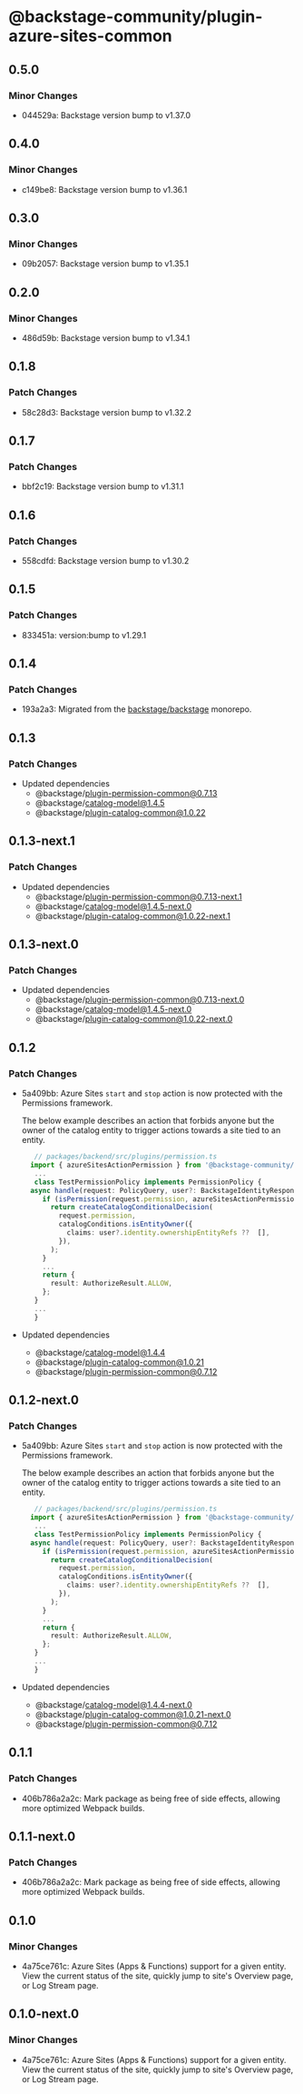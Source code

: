 # @backstage-community/plugin-azure-sites-common

## 0.5.0

### Minor Changes

- 044529a: Backstage version bump to v1.37.0

## 0.4.0

### Minor Changes

- c149be8: Backstage version bump to v1.36.1

## 0.3.0

### Minor Changes

- 09b2057: Backstage version bump to v1.35.1

## 0.2.0

### Minor Changes

- 486d59b: Backstage version bump to v1.34.1

## 0.1.8

### Patch Changes

- 58c28d3: Backstage version bump to v1.32.2

## 0.1.7

### Patch Changes

- bbf2c19: Backstage version bump to v1.31.1

## 0.1.6

### Patch Changes

- 558cdfd: Backstage version bump to v1.30.2

## 0.1.5

### Patch Changes

- 833451a: version:bump to v1.29.1

## 0.1.4

### Patch Changes

- 193a2a3: Migrated from the [backstage/backstage](https://github.com/backstage/backstage) monorepo.

## 0.1.3

### Patch Changes

- Updated dependencies
  - @backstage/plugin-permission-common@0.7.13
  - @backstage/catalog-model@1.4.5
  - @backstage/plugin-catalog-common@1.0.22

## 0.1.3-next.1

### Patch Changes

- Updated dependencies
  - @backstage/plugin-permission-common@0.7.13-next.1
  - @backstage/catalog-model@1.4.5-next.0
  - @backstage/plugin-catalog-common@1.0.22-next.1

## 0.1.3-next.0

### Patch Changes

- Updated dependencies
  - @backstage/plugin-permission-common@0.7.13-next.0
  - @backstage/catalog-model@1.4.5-next.0
  - @backstage/plugin-catalog-common@1.0.22-next.0

## 0.1.2

### Patch Changes

- 5a409bb: Azure Sites `start` and `stop` action is now protected with the Permissions framework.

  The below example describes an action that forbids anyone but the owner of the catalog entity to trigger actions towards a site tied to an entity.

  ```typescript
     // packages/backend/src/plugins/permission.ts
    import { azureSitesActionPermission } from '@backstage-community/plugin-azure-sites-common';
     ...
     class TestPermissionPolicy implements PermissionPolicy {
    async handle(request: PolicyQuery, user?: BackstageIdentityResponse): Promise<PolicyDecision> {
       if (isPermission(request.permission, azureSitesActionPermission)) {
         return createCatalogConditionalDecision(
           request.permission,
           catalogConditions.isEntityOwner({
             claims: user?.identity.ownershipEntityRefs ??  [],
           }),
         );
       }
       ...
       return {
         result: AuthorizeResult.ALLOW,
       };
     }
     ...
     }
  ```

- Updated dependencies
  - @backstage/catalog-model@1.4.4
  - @backstage/plugin-catalog-common@1.0.21
  - @backstage/plugin-permission-common@0.7.12

## 0.1.2-next.0

### Patch Changes

- 5a409bb: Azure Sites `start` and `stop` action is now protected with the Permissions framework.

  The below example describes an action that forbids anyone but the owner of the catalog entity to trigger actions towards a site tied to an entity.

  ```typescript
     // packages/backend/src/plugins/permission.ts
    import { azureSitesActionPermission } from '@backstage-community/plugin-azure-sites-common';
     ...
     class TestPermissionPolicy implements PermissionPolicy {
    async handle(request: PolicyQuery, user?: BackstageIdentityResponse): Promise<PolicyDecision> {
       if (isPermission(request.permission, azureSitesActionPermission)) {
         return createCatalogConditionalDecision(
           request.permission,
           catalogConditions.isEntityOwner({
             claims: user?.identity.ownershipEntityRefs ??  [],
           }),
         );
       }
       ...
       return {
         result: AuthorizeResult.ALLOW,
       };
     }
     ...
     }
  ```

- Updated dependencies
  - @backstage/catalog-model@1.4.4-next.0
  - @backstage/plugin-catalog-common@1.0.21-next.0
  - @backstage/plugin-permission-common@0.7.12

## 0.1.1

### Patch Changes

- 406b786a2a2c: Mark package as being free of side effects, allowing more optimized Webpack builds.

## 0.1.1-next.0

### Patch Changes

- 406b786a2a2c: Mark package as being free of side effects, allowing more optimized Webpack builds.

## 0.1.0

### Minor Changes

- 4a75ce761c: Azure Sites (Apps & Functions) support for a given entity. View the current status of the site, quickly jump to site's Overview page, or Log Stream page.

## 0.1.0-next.0

### Minor Changes

- 4a75ce761c: Azure Sites (Apps & Functions) support for a given entity. View the current status of the site, quickly jump to site's Overview page, or Log Stream page.
